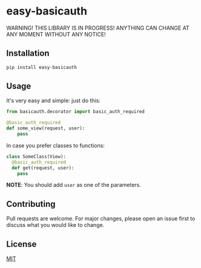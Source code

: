 # easy-basicauth

WARNING! THIS LIBRARY IS IN PROGRESS! ANYTHING CAN CHANGE AT ANY MOMENT WITHOUT ANY NOTICE!

## Installation
```bash
pip install easy-basicauth
```

## Usage
It's very easy and simple: just do this:
```python
from basicauth.decorator import basic_auth_required

@basic_auth_required
def some_view(request, user):
	pass
```

In case you prefer classes to functions:
```python
class SomeClass(View):
  @basic_auth_required
  def get(request, user):
    pass
```
**NOTE**:
You should add `user` as one of the parameters.



## Contributing
Pull requests are welcome. For major changes, please open an issue first to discuss what you would like to change.



## License
[MIT](https://github.com/bichanna/django-basicauth/blob/master/LICENSE)
